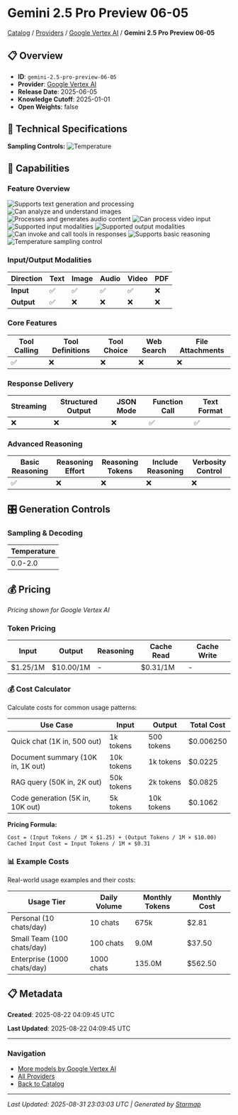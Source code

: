 # Gemini 2.5 Pro Preview 06-05
  
[Catalog](../../../..) / [Providers](../../..) / [Google Vertex AI](../..) / **Gemini 2.5 Pro Preview 06-05**


## 📋 Overview
  
- **ID**: `gemini-2.5-pro-preview-06-05`
- **Provider**: [Google Vertex AI](../)
- **Release Date**: 2025-06-05
- **Knowledge Cutoff**: 2025-01-01
- **Open Weights**: false
  
## 🔬 Technical Specifications
  
**Sampling Controls:** ![Temperature](https://img.shields.io/badge/temperature-supported-red)
  
  
## 🎯 Capabilities
  
### Feature Overview
  
![Supports text generation and processing](https://img.shields.io/badge/text-✓-blue) ![Can analyze and understand images](https://img.shields.io/badge/vision-✓-purple) ![Processes and generates audio content](https://img.shields.io/badge/audio-✓-green) ![Can process video input](https://img.shields.io/badge/video-✓-red) ![Supported input modalities](https://img.shields.io/badge/input-text,image,audio,video-teal) ![Supported output modalities](https://img.shields.io/badge/output-text-cyan) ![Can invoke and call tools in responses](https://img.shields.io/badge/tool__calls-✓-yellow) ![Supports basic reasoning](https://img.shields.io/badge/reasoning-✓-lime) ![Temperature sampling control](https://img.shields.io/badge/temperature-core-red)
  
  
### Input/Output Modalities
  
| Direction | Text | Image | Audio | Video | PDF |
|---------|---------|---------|---------|---------|---------|
| **Input** | ✅ | ✅ | ✅ | ✅ | ❌ |
| **Output** | ✅ | ❌ | ❌ | ❌ | ❌ |

  
### Core Features
  
| Tool Calling | Tool Definitions | Tool Choice | Web Search | File Attachments |
|---------|---------|---------|---------|---------|
| ✅ | ❌ | ❌ | ❌ | ❌ |

  
### Response Delivery
  
| Streaming | Structured Output | JSON Mode | Function Call | Text Format |
|---------|---------|---------|---------|---------|
| ❌ | ❌ | ❌ | ✅ | ✅ |

  
### Advanced Reasoning
  
| Basic Reasoning | Reasoning Effort | Reasoning Tokens | Include Reasoning | Verbosity Control |
|---------|---------|---------|---------|---------|
| ✅ | ❌ | ❌ | ❌ | ❌ |

  
## 🎛️ Generation Controls
  
### Sampling & Decoding
  
| Temperature |
|---------|
| 0.0-2.0 |

  
## 💰 Pricing
  
*Pricing shown for Google Vertex AI*
  
  
### Token Pricing
  
| Input | Output | Reasoning | Cache Read | Cache Write |
|---------|---------|---------|---------|---------|
| $1.25/1M | $10.00/1M | - | $0.31/1M | - |

  
### 💰 Cost Calculator
  
Calculate costs for common usage patterns:
  
  
| Use Case | Input | Output | Total Cost |
|---------|---------|---------|---------|
| Quick chat (1K in, 500 out) | 1k tokens | 500 tokens | $0.006250 |
| Document summary (10K in, 1K out) | 10k tokens | 1k tokens | $0.0225 |
| RAG query (50K in, 2K out) | 50k tokens | 2k tokens | $0.0825 |
| Code generation (5K in, 10K out) | 5k tokens | 10k tokens | $0.1062 |

  
**Pricing Formula:**
  
```
Cost = (Input Tokens / 1M × $1.25) + (Output Tokens / 1M × $10.00)
Cached Input Cost = Input Tokens / 1M × $0.31
```
  
### 📊 Example Costs
  
Real-world usage examples and their costs:
  
  
| Usage Tier | Daily Volume | Monthly Tokens | Monthly Cost |
|---------|---------|---------|---------|
| Personal (10 chats/day) | 10 chats | 675k | $2.81 |
| Small Team (100 chats/day) | 100 chats | 9.0M | $37.50 |
| Enterprise (1000 chats/day) | 1000 chats | 135.0M | $562.50 |

  
## 📋 Metadata
  
**Created**: 2025-08-22 04:09:45 UTC
  
**Last Updated**: 2025-08-22 04:09:45 UTC
  
  
---
  
  
### Navigation

- [More models by Google Vertex AI](../)
- [All Providers](../../../../providers)
- [Back to Catalog](../../../..)


---
_Last Updated: 2025-08-31 23:03:03 UTC | Generated by [Starmap](https://github.com/agentstation/starmap)_
